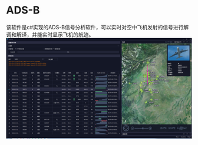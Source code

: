 # ADS-B
该软件是c#实现的ADS-B信号分析软件，可以实时对空中飞机发射的信号进行解调和解译，并能实时显示飞机的航迹。
![image](https://github.com/lemurmu/ImageRepository/blob/master/adsb.png?raw=true)
